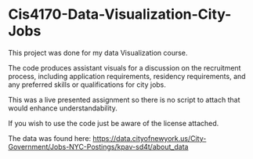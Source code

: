 # Cis4170-Data-Visualization-City-Jobs
This project was done for my data Visualization course.

The code produces assistant visuals for a discussion on the recruitment process, including application requirements, residency requirements, and any preferred skills or qualifications for city jobs.

This was a live presented assignment so there is no script to attach that would enhance understandability.

If you wish to use the code just be aware of the license attached.

The data was found here: https://data.cityofnewyork.us/City-Government/Jobs-NYC-Postings/kpav-sd4t/about_data
